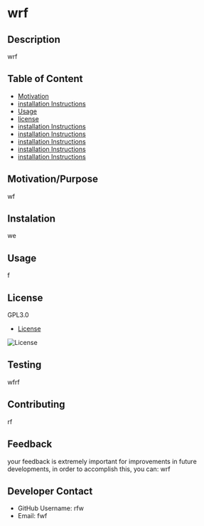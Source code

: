 # wrf

## Description
wrf

## Table of Content

* [Motivation](#motivation)
* [installation Instructions](#installation)
* [Usage](#installation)
* [license](#license)
* [installation Instructions](#installation)
* [installation Instructions](#installation)
* [installation Instructions](#installation)
* [installation Instructions](#installation)
* [installation Instructions](#installation)
## Motivation/Purpose
wf

## Instalation
we

## Usage
f

## License

GPL3.0


* [License](#license)


![License](https://img.shields.io/badge/license-GPL3.0-informational.svg)


## Testing
wfrf

## Contributing
rf

## Feedback
your feedback is extremely important for improvements in future developments, in order to accomplish this, you can:
wrf

## Developer Contact
* GitHub Username: rfw
* Email: fwf
    
    
    